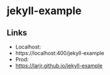 # jekyll-example

## Links

 - Localhost:
  - https://localhost:400/jekyll-example
 - Prod:
  - https://larjr.github.io/jekyll-example
